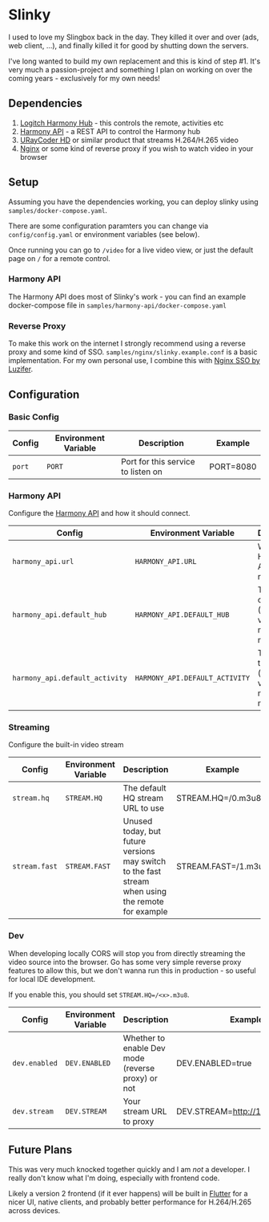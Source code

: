 # Slinky

I used to love my Slingbox back in the day. They killed it over and over (ads, web client, ...), and finally killed it
for good by shutting down the servers.

I've long wanted to build my own replacement and this is kind of step #1. It's very much a passion-project and something
I plan on working on over the coming years - exclusively for my own needs!

## Dependencies

1. [Logitch Harmony Hub](https://www.logitech.com/en-gb/products.html) - this controls the remote, activities etc
2. [Harmony API](https://github.com/maddox/harmony-api) - a REST API to control the Harmony hub
3. [URayCoder HD](https://www.amazon.co.uk/gp/product/B07D78L3SZ/ref=ppx_yo_dt_b_asin_title_o01_s00) or similar product
   that streams H.264/H.265 video
4. [Nginx](https://www.nginx.com/) or some kind of reverse proxy if you wish to watch video in your browser

## Setup

Assuming you have the dependencies working, you can deploy slinky using `samples/docker-compose.yaml`.

There are some configuration paramters you can change via `config/config.yaml` or environment variables (see below).

Once running you can go to `/video` for a live video view, or just the default page on `/` for a remote control.

### Harmony API

The Harmony API does most of Slinky's work - you can find an example docker-compose file
in `samples/harmony-api/docker-compose.yaml`

### Reverse Proxy

To make this work on the internet I strongly recommend using a reverse proxy and some kind of
SSO. `samples/nginx/slinky.example.conf` is a basic implementation. For my own personal use, I combine this
with [Nginx SSO by Luzifer](https://github.com/Luzifer/nginx-sso).

## Configuration

### Basic Config

| Config | Environment Variable | Description                        | Example   |
|--------|----------------------|------------------------------------|-----------|
| `port` | `PORT`               | Port for this service to listen on | PORT=8080 |

### Harmony API

Configure the [Harmony API](https://github.com/maddox/harmony-api) and how it should connect.

| Config                         | Environment Variable           | Description                                                 | Example                               |
|--------------------------------|--------------------------------|-------------------------------------------------------------|---------------------------------------|
| `harmony_api.url`              | `HARMONY_API.URL`              | Where the Harmony API is running                            | HARMONY_API.URL=http://localhost:8282 |
| `harmony_api.default_hub`      | `HARMONY_API.DEFAULT_HUB`      | The hub to connect to (future versions may allow more flex) | HARMONY_API.DEFAULT_HUB=living-room   |
| `harmony_api.default_activity` | `HARMONY_API.DEFAULT_ACTIVITY` | The activity to use (future versions may allow more flex)   | HARMONY_API.DEFAULT_ACTIVITY=watch-tv |

### Streaming

Configure the built-in video stream

| Config        | Environment Variable | Description                                                                                       | Example             |
|---------------|----------------------|---------------------------------------------------------------------------------------------------|---------------------|
| `stream.hq`   | `STREAM.HQ`          | The default HQ stream URL to use                                                                  | STREAM.HQ=/0.m3u8   |
| `stream.fast` | `STREAM.FAST`        | Unused today, but future versions may switch to the fast stream when using the remote for example | STREAM.FAST=/1.m3u8 |

### Dev

When developing locally CORS will stop you from directly streaming the video source into the browser. Go has some very
simple reverse proxy features to allow this, but we don't wanna run this in production - so useful for local IDE
development.

If you enable this, you should set `STREAM.HQ=/<x>.m3u8`.

| Config        | Environment Variable | Description                                       | Example                          |
|---------------|----------------------|---------------------------------------------------|----------------------------------|
| `dev.enabled` | `DEV.ENABLED `       | Whether to enable Dev mode (reverse proxy) or not | DEV.ENABLED=true                 |
| `dev.stream`  | `DEV.STREAM`         | Your stream URL to proxy                          | DEV.STREAM=http://192.168.1.168/ |

## Future Plans

This was very much knocked together quickly and I am _not_ a developer. I really don't know what I'm doing, especially
with frontend code.

Likely a version 2 frontend (if it ever happens) will be built in [Flutter](https://flutter.dev) for a nicer UI, native
clients, and probably better performance for H.264/H.265 across devices.

